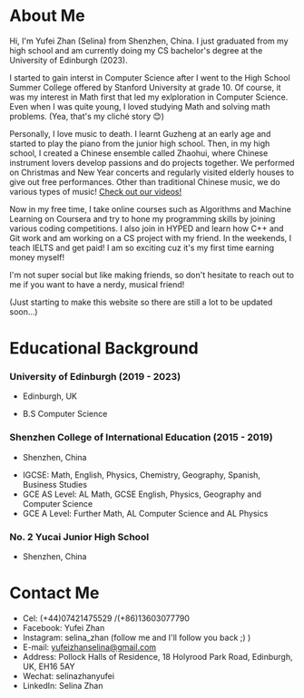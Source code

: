 # About Me

Hi, I'm Yufei Zhan (Selina) from Shenzhen, China. I just graduated from my high school and am currently doing my CS bachelor's degree at the University of Edinburgh (2023).

I started to gain interst in Computer Science after I went to the High School Summer College offered by Stanford University at grade 10. Of course, it was my interest in Math first that led my exlploration in Computer Science. Even when I was quite young, I loved studying Math and solving math problems. (Yea, that's my cliché story 😊)

Personally, I love music to death. I learnt Guzheng at an early age and started to play the piano from the junior high school. Then, in my high school, I created a Chinese ensemble called Zhaohui, where Chinese instrument lovers develop passions and do projects together. We performed on Christmas and New Year concerts and regularly visited elderly houses to give out free performances. Other than traditional Chinese music, we do various types of music! [Check out our videos!](https://github.com/YufeiZhan/YufeiZhan.github.io/edit/master/README.md)

Now in my free time, I take online courses such as Algorithms and Machine Learning on Coursera and try to hone my programming skills by joining various coding competitions. I also join in HYPED and learn how C++ and Git work and am working on a CS project with my friend. In the weekends, I teach IELTS and get paid! I am so exciting cuz it's my first time earning money  myself!

I'm not super social but like making friends, so don't hesitate to reach out to me if you want to have a nerdy, musical friend!

(Just starting to make this website so there are still a lot to be updated soon...)

# Educational Background

### University of Edinburgh (2019 - 2023)
* Edinburgh, UK
- B.S Computer Science

### Shenzhen College of International Education (2015 - 2019)
* Shenzhen, China
- IGCSE: Math, English, Physics, Chemistry, Geography, Spanish, Business Studies
- GCE AS Level: AL Math, GCSE English, Physics, Geography and Computer Science 
- GCE A Level: Further Math, AL Computer Science and AL Physics

### No. 2 Yucai Junior High School
* Shenzhen, China


# Contact Me
- Cel: (+44)07421475529 /(+86)13603077790
- Facebook: Yufei Zhan
- Instagram: selina_zhan (follow me and I'll follow you back ;) )
- E-mail: yufeizhanselina@gmail.com
- Address: Pollock Halls of Residence, 18 Holyrood Park Road, Edinburgh, UK, EH16 5AY
- Wechat: selinazhanyufei
- LinkedIn: Selina Zhan

